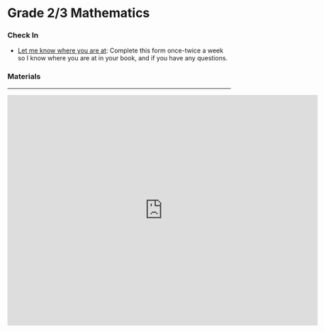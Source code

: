 # Grade 2/3 Mathematics
### Check In
* <a href="https://docs.google.com/forms/d/e/1FAIpQLSdMiwqHLncy91lFct3eZZ3-9IRj65g8JqL4jYsShjgicSYMKw/viewform?usp=sf_link"> Let me know where you are at</a>: Complete this form once-twice a week so I know where you are at in your book, and if you have any questions. 

### Materials

---

<iframe src="https://docs.google.com/forms/d/e/1FAIpQLScjgjfYmtkwBR4M1iIDJOeQcKTprc6V9MIxYhgCSiHXZtxpIA/viewform?embedded=true" width="700" height="520" frameborder="0" marginheight="0" marginwidth="0">Loading…</iframe>
